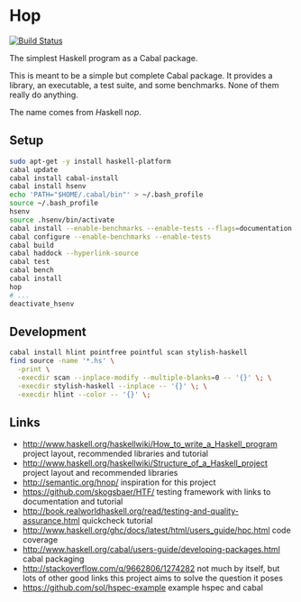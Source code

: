 # Hop

[![Build Status][1]][2]

The simplest Haskell program as a Cabal package.

This is meant to be a simple but complete Cabal package. It provides a library,
an executable, a test suite, and some benchmarks. None of them really do
anything.

The name comes from *H*askell n*op*.

## Setup

``` sh
sudo apt-get -y install haskell-platform
cabal update
cabal install cabal-install
cabal install hsenv
echo 'PATH="$HOME/.cabal/bin"' > ~/.bash_profile
source ~/.bash_profile
hsenv
source .hsenv/bin/activate
cabal install --enable-benchmarks --enable-tests --flags=documentation .
cabal configure --enable-benchmarks --enable-tests
cabal build
cabal haddock --hyperlink-source
cabal test
cabal bench
cabal install
hop
# ...
deactivate_hsenv

```

## Development

``` sh
cabal install hlint pointfree pointful scan stylish-haskell
find source -name '*.hs' \
  -print \
  -execdir scan --inplace-modify --multiple-blanks=0 -- '{}' \; \
  -execdir stylish-haskell --inplace -- '{}' \; \
  -execdir hlint --color -- '{}' \;
```

## Links

- <http://www.haskell.org/haskellwiki/How_to_write_a_Haskell_program>
  project layout, recommended libraries and tutorial
- <http://www.haskell.org/haskellwiki/Structure_of_a_Haskell_project>
  project layout and recommended libraries
- <http://semantic.org/hnop/>
  inspiration for this project
- <https://github.com/skogsbaer/HTF/>
  testing framework with links to documentation and tutorial
- <http://book.realworldhaskell.org/read/testing-and-quality-assurance.html>
  quickcheck tutorial
- <http://www.haskell.org/ghc/docs/latest/html/users_guide/hpc.html>
  code coverage
- <http://www.haskell.org/cabal/users-guide/developing-packages.html>
  cabal packaging
- <http://stackoverflow.com/q/9662806/1274282>
  not much by itself, but lots of other good links
  this project aims to solve the question it poses
- <https://github.com/sol/hspec-example>
  example hspec and cabal
  
[1]: https://travis-ci.org/tfausak/hop.png?branch=master
[2]: https://travis-ci.org/tfausak/hop
